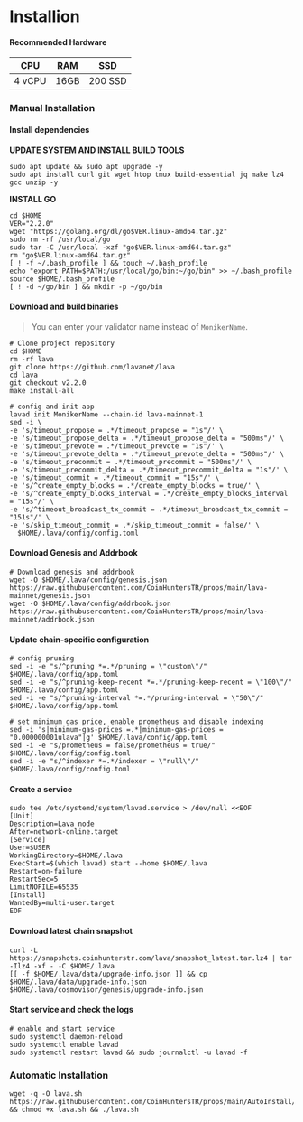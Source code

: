 # Installion

#### Recommended Hardware

| CPU    | RAM  | SSD     |
| ------ | ---- | ------- |
| 4 vCPU | 16GB | 200 SSD |

### Manual Installation <a href="#installation" id="installation"></a>

#### Install dependencies <a href="#install-dependencies" id="install-dependencies"></a>

**UPDATE SYSTEM AND INSTALL BUILD TOOLS**

```
sudo apt update && sudo apt upgrade -y
sudo apt install curl git wget htop tmux build-essential jq make lz4 gcc unzip -y
```

**INSTALL GO**

```
cd $HOME
VER="2.2.0"
wget "https://golang.org/dl/go$VER.linux-amd64.tar.gz"
sudo rm -rf /usr/local/go
sudo tar -C /usr/local -xzf "go$VER.linux-amd64.tar.gz"
rm "go$VER.linux-amd64.tar.gz"
[ ! -f ~/.bash_profile ] && touch ~/.bash_profile
echo "export PATH=$PATH:/usr/local/go/bin:~/go/bin" >> ~/.bash_profile
source $HOME/.bash_profile
[ ! -d ~/go/bin ] && mkdir -p ~/go/bin
```

#### Download and build binaries <a href="#download-and-build-binaries" id="download-and-build-binaries"></a>

> You can enter your validator name instead of `MonikerName`.

```
# Clone project repository
cd $HOME
rm -rf lava
git clone https://github.com/lavanet/lava
cd lava
git checkout v2.2.0
make install-all

# config and init app
lavad init MonikerName --chain-id lava-mainnet-1
sed -i \
-e 's/timeout_propose = .*/timeout_propose = "1s"/' \
-e 's/timeout_propose_delta = .*/timeout_propose_delta = "500ms"/' \
-e 's/timeout_prevote = .*/timeout_prevote = "1s"/' \
-e 's/timeout_prevote_delta = .*/timeout_prevote_delta = "500ms"/' \
-e 's/timeout_precommit = .*/timeout_precommit = "500ms"/' \
-e 's/timeout_precommit_delta = .*/timeout_precommit_delta = "1s"/' \
-e 's/timeout_commit = .*/timeout_commit = "15s"/' \
-e 's/^create_empty_blocks = .*/create_empty_blocks = true/' \
-e 's/^create_empty_blocks_interval = .*/create_empty_blocks_interval = "15s"/' \
-e 's/^timeout_broadcast_tx_commit = .*/timeout_broadcast_tx_commit = "151s"/' \
-e 's/skip_timeout_commit = .*/skip_timeout_commit = false/' \
  $HOME/.lava/config/config.toml
```

#### Download Genesis and Addrbook <a href="#initialize-the-node" id="initialize-the-node"></a>

```
# Download genesis and addrbook
wget -O $HOME/.lava/config/genesis.json https://raw.githubusercontent.com/CoinHuntersTR/props/main/lava-mainnet/genesis.json
wget -O $HOME/.lava/config/addrbook.json  https://raw.githubusercontent.com/CoinHuntersTR/props/main/lava-mainnet/addrbook.json
```

#### Update chain-specific configuration <a href="#update-chain-specific-configuration" id="update-chain-specific-configuration"></a>

```
# config pruning
sed -i -e "s/^pruning *=.*/pruning = \"custom\"/" $HOME/.lava/config/app.toml
sed -i -e "s/^pruning-keep-recent *=.*/pruning-keep-recent = \"100\"/" $HOME/.lava/config/app.toml
sed -i -e "s/^pruning-interval *=.*/pruning-interval = \"50\"/" $HOME/.lava/config/app.toml

# set minimum gas price, enable prometheus and disable indexing
sed -i 's|minimum-gas-prices =.*|minimum-gas-prices = "0.000000001ulava"|g' $HOME/.lava/config/app.toml
sed -i -e "s/prometheus = false/prometheus = true/" $HOME/.lava/config/config.toml
sed -i -e "s/^indexer *=.*/indexer = \"null\"/" $HOME/.lava/config/config.toml
```

#### Create a service <a href="#install-cosmovisor-and-create-a-service" id="install-cosmovisor-and-create-a-service"></a>

```
sudo tee /etc/systemd/system/lavad.service > /dev/null <<EOF
[Unit]
Description=Lava node
After=network-online.target
[Service]
User=$USER
WorkingDirectory=$HOME/.lava
ExecStart=$(which lavad) start --home $HOME/.lava
Restart=on-failure
RestartSec=5
LimitNOFILE=65535
[Install]
WantedBy=multi-user.target
EOF
```

#### Download latest chain snapshot <a href="#download-latest-chain-snapshot" id="download-latest-chain-snapshot"></a>

```
curl -L https://snapshots.coinhunterstr.com/lava/snapshot_latest.tar.lz4 | tar -Ilz4 -xf - -C $HOME/.lava
[[ -f $HOME/.lava/data/upgrade-info.json ]] && cp $HOME/.lava/data/upgrade-info.json $HOME/.lava/cosmovisor/genesis/upgrade-info.json
```

#### Start service and check the logs <a href="#start-service-and-check-the-logs" id="start-service-and-check-the-logs"></a>

```
# enable and start service
sudo systemctl daemon-reload
sudo systemctl enable lavad
sudo systemctl restart lavad && sudo journalctl -u lavad -f
```

### Automatic Installation <a href="#auto-installation" id="auto-installation"></a>

```
wget -q -O lava.sh https://raw.githubusercontent.com/CoinHuntersTR/props/main/AutoInstall/lava.sh && chmod +x lava.sh && ./lava.sh
```

